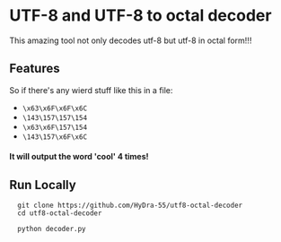 
# UTF-8 and UTF-8 to octal decoder

This amazing tool not only decodes utf-8 but utf-8 in octal form!!!


## Features

 So if there's any wierd stuff like this in  a file:
+ `\x63\x6F\x6F\x6C`
+ `\143\157\157\154`
+ `\x63\x6F\157\154`
+ `\143\157\x6F\x6C`

#### It will output the word 'cool' 4 times!

## Run Locally

```batch
  git clone https://github.com/HyDra-55/utf8-octal-decoder
  cd utf8-octal-decoder
```

```batch
  python decoder.py
```

